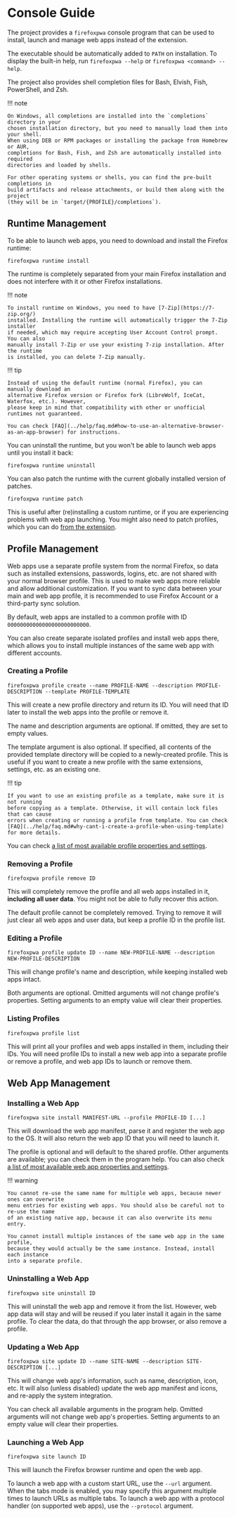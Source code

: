 # Console Guide

The project provides a `firefoxpwa` console program that can be used to install, launch
and manage web apps instead of the extension.

The executable should be automatically added to `PATH` on installation. To display the
built-in help, run `firefoxpwa --help` or `firefoxpwa <command> --help`.

The project also provides shell completion files for Bash, Elvish, Fish, PowerShell, and Zsh.

!!! note

    On Windows, all completions are installed into the `completions` directory in your
    chosen installation directory, but you need to manually load them into your shell.
    When using DEB or RPM packages or installing the package from Homebrew or AUR,
    completions for Bash, Fish, and Zsh are automatically installed into required
    directories and loaded by shells.

    For other operating systems or shells, you can find the pre-built completions in
    build artifacts and release attachments, or build them along with the project
    (they will be in `target/{PROFILE}/completions`).

## Runtime Management

To be able to launch web apps, you need to download and install the Firefox runtime:

```shell
firefoxpwa runtime install
```

The runtime is completely separated from your main Firefox installation and does not
interfere with it or other Firefox installations.

!!! note

    To install runtime on Windows, you need to have [7-Zip](https://7-zip.org/)
    installed. Installing the runtime will automatically trigger the 7-Zip installer
    if needed, which may require accepting User Account Control prompt. You can also
    manually install 7-Zip or use your existing 7-zip installation. After the runtime
    is installed, you can delete 7-Zip manually.

!!! tip

    Instead of using the default runtime (normal Firefox), you can manually download an
    alternative Firefox version or Firefox fork (LibreWolf, IceCat, Waterfox, etc.). However,
    please keep in mind that compatibility with other or unofficial runtimes not guaranteed.

    You can check [FAQ](../help/faq.md#how-to-use-an-alternative-browser-as-an-app-browser) for instructions.

You can uninstall the runtime, but you won't be able to launch web apps until you install it back:

```shell
firefoxpwa runtime uninstall
```

You can also patch the runtime with the current globally installed version of patches.

```shell
firefoxpwa runtime patch
```

This is useful after (re)installing a custom runtime, or if you are experiencing
problems with web app launching. You might also need to patch profiles, which you
can do [from the extension](extension.md#patch-profiles-and-runtime).

## Profile Management

Web apps use a separate profile system from the normal Firefox, so data such as installed
extensions, passwords, logins, etc. are not shared with your normal browser profile. This
is used to make web apps more reliable and allow additional customization. If you want to
sync data between your main and web app profile, it is recommended to use Firefox Account
or a third-party sync solution.

By default, web apps are installed to a common profile with ID `00000000000000000000000000`.

You can also create separate isolated profiles and install web apps there, which allows
you to install multiple instances of the same web app with different accounts.

### Creating a Profile

```shell
firefoxpwa profile create --name PROFILE-NAME --description PROFILE-DESCRIPTION --template PROFILE-TEMPLATE
```

This will create a new profile directory and return its ID. You will need that ID later
to install the web apps into the profile or remove it.

The name and description arguments are optional. If omitted, they are set to empty values.

The template argument is also optional. If specified, all contents of the provided
template directory will be copied to a newly-created profile. This is useful if you want
to create a new profile with the same extensions, settings, etc. as an existing one.

!!! tip

    If you want to use an existing profile as a template, make sure it is not running
    before copying as a template. Otherwise, it will contain lock files that can cause
    errors when creating or running a profile from template. You can check [FAQ](../help/faq.md#why-cant-i-create-a-profile-when-using-template)
    for more details.

You can check [a list of most available profile properties and settings](../resources/profile-properties.md).

### Removing a Profile

```shell
firefoxpwa profile remove ID
```

This will completely remove the profile and all web apps installed in it, **including all
user data**. You might not be able to fully recover this action.

The default profile cannot be completely removed. Trying to remove it will just clear all
web apps and user data, but keep a profile ID in the profile list.

### Editing a Profile

```shell
firefoxpwa profile update ID --name NEW-PROFILE-NAME --description NEW-PROFILE-DESCRIPTION
```

This will change profile's name and description, while keeping installed web apps intact.

Both arguments are optional. Omitted arguments will not change profile's properties.
Setting arguments to an empty value will clear their properties.

### Listing Profiles

```shell
firefoxpwa profile list
```

This will print all your profiles and web apps installed in them, including their IDs.
You will need profile IDs to install a new web app into a separate profile or remove a
profile, and web app IDs to launch or remove them.

## Web App Management

### Installing a Web App

```shell
firefoxpwa site install MANIFEST-URL --profile PROFILE-ID [...]
```

This will download the web app manifest, parse it and register the web app to the OS. It
will also return the web app ID that you will need to launch it.

The profile is optional and will default to the shared profile. Other arguments are
available; you can check them in the program help. You can also check [a list of most
available web app properties and settings](../resources/web-app-properties.md).

!!! warning

    You cannot re-use the same name for multiple web apps, because newer ones can overwrite
    menu entries for existing web apps. You should also be careful not to re-use the name
    of an existing native app, because it can also overwrite its menu entry.

    You cannot install multiple instances of the same web app in the same profile,
    because they would actually be the same instance. Instead, install each instance
    into a separate profile.

### Uninstalling a Web App

```shell
firefoxpwa site uninstall ID
```

This will uninstall the web app and remove it from the list. However, web app data will
stay and will be reused if you later install it again in the same profile. To clear the
data, do that through the app browser, or also remove a profile.

### Updating a Web App

```shell
firefoxpwa site update ID --name SITE-NAME --description SITE-DESCRIPTION [...]
```

This will change web app's information, such as name, description, icon, etc. It will
also (unless disabled) update the web app manifest and icons, and re-apply the system
integration.

You can check all available arguments in the program help. Omitted arguments will not
change web app's properties. Setting arguments to an empty value will clear their properties.

### Launching a Web App

```shell
firefoxpwa site launch ID
```

This will launch the Firefox browser runtime and open the web app.

To launch a web app with a custom start URL, use the `--url` argument. When the tabs mode
is enabled, you may specify this argument multiple times to launch URLs as multiple tabs.
To launch a web app with a protocol handler (on supported web apps), use the `--protocol`
argument.
